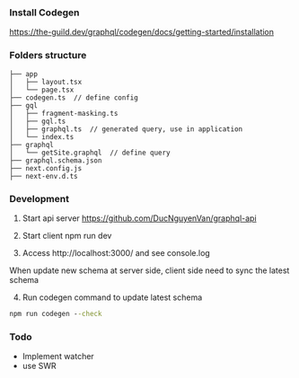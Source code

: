 ### Install Codegen
https://the-guild.dev/graphql/codegen/docs/getting-started/installation

### Folders structure

```tree
├── app
│   ├── layout.tsx
│   └── page.tsx
├── codegen.ts  // define config
├── gql
│   ├── fragment-masking.ts
│   ├── gql.ts
│   ├── graphql.ts  // generated query, use in application
│   └── index.ts
├── graphql
│   └── getSite.graphql  // define query
├── graphql.schema.json
├── next.config.js
├── next-env.d.ts
```

### Development
1. Start api server
https://github.com/DucNguyenVan/graphql-api

2. Start client
npm run dev

3. Access http://localhost:3000/ and see console.log

When update new schema at server side, client side need to sync the latest schema

4. Run codegen command to update latest schema
```cmd
npm run codegen --check
```


### Todo
- Implement watcher
- use SWR
